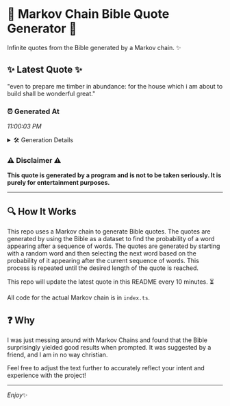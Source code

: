# 📖 Markov Chain Bible Quote Generator 📖

Infinite quotes from the Bible generated by a Markov chain. ✨

## ✨ Latest Quote ✨
"even to prepare me timber in abundance: for the house which i am about to build shall be wonderful great."

### ⏰ Generated At
*11:00:03 PM*

<details>
    <summary>🛠️ Generation Details</summary>
    <p>
        <strong>🌱 Seed:</strong> even<br>
        <strong>🔄 Iterations:</strong> 19<br>
        <strong>📜 Context History:</strong><br>[ even ]: to<br>[ even, to ]: prepare<br>[ even, to, prepare ]: me<br>[ even, to, prepare, me ]: timber<br>[ even, to, prepare, me, timber ]: in<br>[ even, to, prepare, me, timber, in ]: abundance:<br>[ to, prepare, me, timber, in, abundance: ]: for<br>[ prepare, me, timber, in, abundance:, for ]: the<br>[ me, timber, in, abundance:, for, the ]: house<br>[ timber, in, abundance:, for, the, house ]: which<br>[ in, abundance:, for, the, house, which ]: i<br>[ abundance:, for, the, house, which, i ]: am<br>[ for, the, house, which, i, am ]: about<br>[ the, house, which, i, am, about ]: to<br>[ house, which, i, am, about, to ]: build<br>[ which, i, am, about, to, build ]: shall<br>[ i, am, about, to, build, shall ]: be<br>[ am, about, to, build, shall, be ]: wonderful<br>[ about, to, build, shall, be, wonderful ]: great.<br>
    </p>
</details>

### ⚠️ Disclaimer ⚠️
**This quote is generated by a program and is not to be taken seriously. It is purely for entertainment purposes.**

---

## 🔍 How It Works

This repo uses a Markov chain to generate Bible quotes. The quotes are generated by using the Bible as a dataset to find the probability of a word appearing after a sequence of words. The quotes are generated by starting with a random word and then selecting the next word based on the probability of it appearing after the current sequence of words. This process is repeated until the desired length of the quote is reached.

This repo will update the latest quote in this README every 10 minutes. ⏳

All code for the actual Markov chain is in `index.ts`.

## ❓ Why

I was just messing around with Markov Chains and found that the Bible surprisingly yielded good results when prompted. 
It was suggested by a friend, and I am in no way christian.

Feel free to adjust the text further to accurately reflect your intent and experience with the project!

---

*Enjoy*✨
